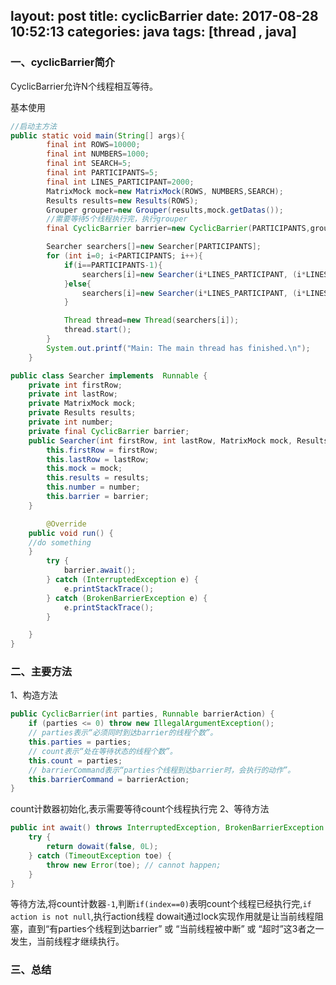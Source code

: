 layout: post
title: cyclicBarrier
date: 2017-08-28 10:52:13
categories: java
tags: [thread , java]
---
### 一、cyclicBarrier简介
CyclicBarrier允许N个线程相互等待。
<!-- more -->
基本使用
```java
//启动主方法
public static void main(String[] args){
        final int ROWS=10000;
        final int NUMBERS=1000;
        final int SEARCH=5;
        final int PARTICIPANTS=5;
        final int LINES_PARTICIPANT=2000;
        MatrixMock mock=new MatrixMock(ROWS, NUMBERS,SEARCH);
        Results results=new Results(ROWS);
        Grouper grouper=new Grouper(results,mock.getDatas());
        //需要等待5个线程执行完，执行grouper
        final CyclicBarrier barrier=new CyclicBarrier(PARTICIPANTS,grouper);

        Searcher searchers[]=new Searcher[PARTICIPANTS];
        for (int i=0; i<PARTICIPANTS; i++){
            if(i==PARTICIPANTS-1){
                searchers[i]=new Searcher(i*LINES_PARTICIPANT, (i*LINES_PARTICIPANT)+LINES_PARTICIPANT-1, mock, results, 5,barrier);
            }else{
                searchers[i]=new Searcher(i*LINES_PARTICIPANT, (i*LINES_PARTICIPANT)+LINES_PARTICIPANT-1, mock, results, 5,barrier);
            }

            Thread thread=new Thread(searchers[i]);
            thread.start();
        }
        System.out.printf("Main: The main thread has finished.\n");
    }

```
```java
public class Searcher implements  Runnable {
    private int firstRow;
    private int lastRow;
    private MatrixMock mock;
    private Results results;
    private int number;
    private final CyclicBarrier barrier;
    public Searcher(int firstRow, int lastRow, MatrixMock mock, Results results, int number, CyclicBarrier barrier) {
        this.firstRow = firstRow;
        this.lastRow = lastRow;
        this.mock = mock;
        this.results = results;
        this.number = number;
        this.barrier = barrier;
    }

        @Override
    public void run() {
    //do something
    }
        try {
            barrier.await();
        } catch (InterruptedException e) {
            e.printStackTrace();
        } catch (BrokenBarrierException e) {
            e.printStackTrace();
        }

    }
}
```

### 二、主要方法
1、构造方法
```java
public CyclicBarrier(int parties, Runnable barrierAction) {
    if (parties <= 0) throw new IllegalArgumentException();
    // parties表示“必须同时到达barrier的线程个数”。
    this.parties = parties;
    // count表示“处在等待状态的线程个数”。
    this.count = parties;
    // barrierCommand表示“parties个线程到达barrier时，会执行的动作”。
    this.barrierCommand = barrierAction;
}
```
count计数器初始化,表示需要等待count个线程执行完
2、等待方法
```java
public int await() throws InterruptedException, BrokenBarrierException {
    try {
        return dowait(false, 0L);
    } catch (TimeoutException toe) {
        throw new Error(toe); // cannot happen;
    }
}
```
等待方法,将count计数器`-1`,判断`if(index==0)`表明count个线程已经执行完,`if action is not null`,执行action线程
dowait通过lock实现作用就是让当前线程阻塞，直到“有parties个线程到达barrier” 或 “当前线程被中断” 或 “超时”这3者之一发生，当前线程才继续执行。
### 三、总结
